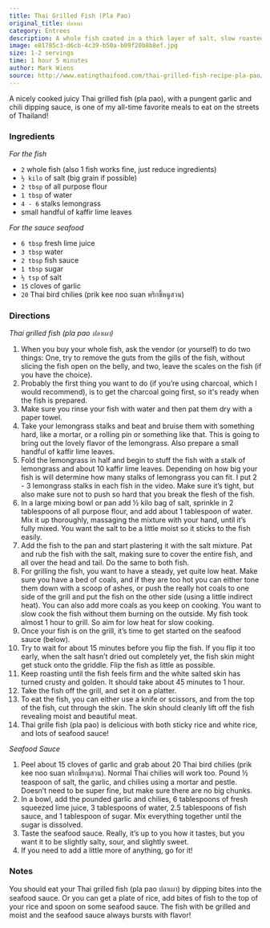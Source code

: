 ```yaml
---
title: Thai Grilled Fish (Pla Pao)
original_title: ปลาเผา
category: Entrees
description: A whole fish coated in a thick layer of salt, slow roasted over charcoal, and eaten with a garlicky spicy chili dipping sauce known as sauce seafood.
image: e81785c3-d6cb-4c39-b50a-b09f20b8b8ef.jpg
size: 1-2 servings
time: 1 hour 5 minutes
author: Mark Wiens
source: http://www.eatingthaifood.com/thai-grilled-fish-recipe-pla-pao/
---
```


A nicely cooked juicy Thai grilled fish (pla pao), with a pungent garlic and chili dipping sauce, is one of my all-time favorite meals to eat on the streets of Thailand!

### Ingredients

_For the fish_

* `2` whole fish (also 1 fish works fine, just reduce ingredients)
* `½ kilo` of salt (big grain if possible)
* `2 tbsp` of all purpose flour
* `1 tbsp` of water
* `4 - 6` stalks lemongrass
* small handful of kaffir lime leaves

_For the sauce seafood_

* `6 tbsp` fresh lime juice
* `3 tbsp` water
* `2 tbsp` fish sauce
* `1 tbsp` sugar
* `½ tsp` of salt
* `15` cloves of garlic
* `20` Thai bird chilies (prik kee noo suan พริกขี้หนูสวน)

### Directions

_Thai grilled fish (pla pao ปลาเผา)_

1. When you buy your whole fish, ask the vendor (or yourself) to do two things: One, try to remove the guts from the gills of the fish, without slicing the fish open on the belly, and two, leave the scales on the fish (if you have the choice).
2. Probably the first thing you want to do (if you’re using charcoal, which I would recommend), is to get the charcoal going first, so it's ready when the fish is prepared.
3. Make sure you rinse your fish with water and then pat them dry with a paper towel.
4. Take your lemongrass stalks and beat and bruise them with something hard, like a mortar, or a rolling pin or something like that. This is going to bring out the lovely flavor of the lemongrass. Also prepare a small handful of kaffir lime leaves.
5. Fold the lemongrass in half and begin to stuff the fish with a stalk of lemongrass and about 10 kaffir lime leaves. Depending on how big your fish is will determine how many stalks of lemongrass you can fit. I put 2 - 3 lemongrass stalks in each fish in the video. Make sure it’s tight, but also make sure not to push so hard that you break the flesh of the fish.
6. In a large mixing bowl or pan add ½ kilo bag of salt, sprinkle in 2 tablespoons of all purpose flour, and add about 1 tablespoon of water. Mix it up thoroughly, massaging the mixture with your hand, until it’s fully mixed. You want the salt to be a little moist so it sticks to the fish easily.
7. Add the fish to the pan and start plastering it with the salt mixture. Pat and rub the fish with the salt, making sure to cover the entire fish, and all over the head and tail. Do the same to both fish.
8. For grilling the fish, you want to have a steady, yet quite low heat. Make sure you have a bed of coals, and if they are too hot you can either tone them down with a scoop of ashes, or push the really hot coals to one side of the grill and put the fish on the other side (using a little indirect heat). You can also add more coals as you keep on cooking. You want to slow cook the fish without them burning on the outside. My fish took almost 1 hour to grill. So aim for low heat for slow cooking.
9. Once your fish is on the grill, it’s time to get started on the seafood sauce (below).
10. Try to wait for about 15 minutes before you flip the fish. If you flip it too early, when the salt hasn’t dried out completely yet, the fish skin might get stuck onto the griddle. Flip the fish as little as possible.
11. Keep roasting until the fish feels firm and the white salted skin has turned crusty and golden. It should take about 45 minutes to 1 hour.
12. Take the fish off the grill, and set it on a platter.
13. To eat the fish, you can either use a knife or scissors, and from the top of the fish, cut through the skin. The skin should cleanly lift off the fish revealing moist and beautiful meat.
14. Thai grille fish (pla pao) is delicious with both sticky rice and white rice, and lots of seafood sauce!

_Seafood Sauce_

1. Peel about 15 cloves of garlic and grab about 20 Thai bird chilies (prik kee noo suan พริกขี้หนูสวน). Normal Thai chilies will work too. Pound ½ teaspoon of salt, the garlic, and chilies using a mortar and pestle. Doesn’t need to be super fine, but make sure there are no big chunks.
2. In a bowl, add the pounded garlic and chilies, 6 tablespoons of fresh squeezed lime juice, 3 tablespoons of water, 2.5 tablespoons of fish sauce, and 1 tablespoon of sugar. Mix everything together until the sugar is dissolved.
3. Taste the seafood sauce. Really, it’s up to you how it tastes, but you want it to be slightly salty, sour, and slightly sweet.
4. If you need to add a little more of anything, go for it!

### Notes

You should eat your Thai grilled fish (pla pao ปลาเผา) by dipping bites into the seafood sauce. Or you can get a plate of rice, add bites of fish to the top of your rice and spoon on some seafood sauce. The fish with be grilled and moist and the seafood sauce always bursts with flavor!